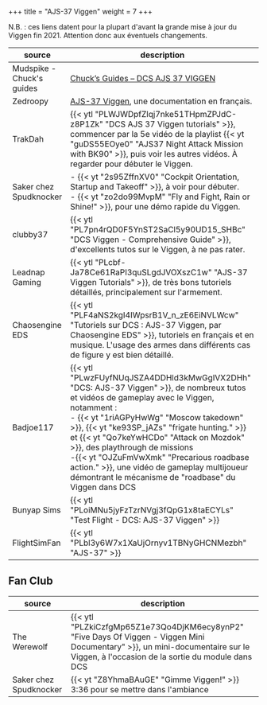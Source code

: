 +++
title = "AJS-37 Viggen"
weight = 7
+++

N.B. : ces liens datent pour la plupart d'avant la grande mise à jour du Viggen fin 2021. Attention donc aux éventuels changements.

source              | description
------------------- | -----------
Mudspike - Chuck's guides | [Chuck’s Guides – DCS AJS 37 VIGGEN](https://www.mudspike.com/chucks-guides-dcs-ajs-37-viggen/)
Zedroopy            | [AJS-37 Viggen](http://wiki.zedroopy.net/doku.php?id=ajs-37_viggen), une documentation en français.
TrakDah             | {{< ytl "PLWJWDpfZlqj7nke51THpmZPJdC-z8P1Zk" "DCS AJS 37 Viggen tutorials" >}}, commencer par la 5e vidéo de la playlist {{< yt "guDS55EOye0" "AJS37 Night Attack Mission with BK90" >}}, puis voir les autres vidéos. À regarder pour débuter le Viggen.
Saker chez Spudknocker | - {{< yt "2s95ZffnXV0" "Cockpit Orientation, Startup and Takeoff" >}}, à voir pour débuter.<br />- {{< yt "zo2do99MvpM" "Fly and Fight, Rain or Shine!" >}}, pour une démo rapide du Viggen.
clubby37            | {{< ytl "PL7pn4rQD0F5YnST2SaCl5y90UD15_SHBc" "DCS Viggen - Comprehensive Guide" >}}, d'excellents tutos sur le Viggen, à ne pas rater.
Leadnap Gaming      | {{< ytl "PLcbf-Ja78Ce61RaPI3quSLgdJVOXszC1w" "AJS-37 Viggen Tutorials" >}}, de très bons tutoriels détaillés, principalement sur l'armement.
Chaosengine EDS     | {{< ytl "PLF4aNS2kgI4IWpsrB1V_n_zE6EiNVLWcw" "Tutoriels sur DCS : AJS-37 Viggen, par Chaosengine EDS" >}}, tutoriels en français et en musique. L'usage des armes dans différents cas de figure y est bien détaillé.
Badjoe117           | {{< ytl "PLwzFUyfNUqJSZA4DDHld3kMwGgIVX2DHh" "DCS: AJS-37 Viggen" >}}, de nombreux tutos et vidéos de gameplay avec le Viggen, notamment :<br />- {{< yt "1riAGPyHwWg" "Moscow takedown" >}}, {{< yt "ke93SP_jAZs" "frigate hunting." >}} et {{< yt "Qo7keYwHCDo" "Attack on Mozdok" >}}, des playthrough de missions<br />-{{< yt "OJZuFmVwXmk" "Precarious roadbase action." >}}, une vidéo de gameplay multijoueur démontrant le mécanisme de "roadbase" du Viggen dans DCS
Bunyap Sims         | {{< ytl "PLoiMNu5jyFzTzrNVgj3fQpG1x8taECYLs" "Test Flight - DCS: AJS-37 Viggen" >}}
FlightSimFan        | {{< ytl "PLbl3y6W7x1XaUjOrnyv1TBNyGHCNMezbh" "AJS-37" >}}

## Fan Club
source              | description
------------------- | -----------
The Werewolf        | {{< ytl "PLZkiCzfgMp65Z1e73Qo4DjKM6ecy8ynP2" "Five Days Of Viggen - Viggen Mini Documentary" >}}, un mini-documentaire sur le Viggen, à l'occasion de la sortie du module dans DCS
Saker chez Spudknocker | {{< yt "Z8YhmaBAuGE" "Gimme Viggen!" >}} 3:36 pour se mettre dans l'ambiance
